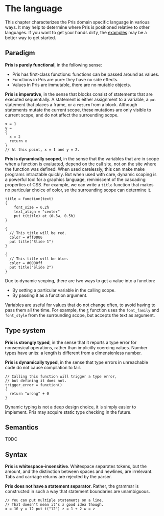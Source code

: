 # The language

This chapter characterizes the Pris domain specific language in various ways. It
may help to determine where Pris is positioned relative to other languages. If
you want to get your hands dirty, the [examples][examples] may be a better way
to get started.

[examples]: https://github.com/ruuda/pris/tree/master/examples

## Paradigm

**Pris is purely functional**, in the following sense:

 * Pris has first-class functions: functions can be passed around as values.
 * Functions in Pris are pure: they have no side effects.
 * Values in Pris are immutable, there are no mutable objects.

**Pris is imperative**,
in the sense that blocks consist of statements that are executed sequentially.
A statement is either assignment to a variable, a `put` statement that places a
frame, or a `return` from a block. Although statements mutate the current scope,
these mutations are only visible to current scope, and do not affect the
surrounding scope.

    x = 1
    y =
    {
      x = 2
      return x
    }
    // At this point, x = 1 and y = 2.

**Pris is dynamically scoped**,
in the sense that the variables that are in scope when a function is evaluated,
depend on the call site, not on the site where the function was defined. When
used carelessly, this can make make programs intractable quickly.  But when used
with care, dynamic scoping is a powerful tool for a graphics language,
reminiscent of the cascading properties of <abbr>CSS</abbr>. For example, we
can write a `title` function that makes no particular choice of color, so the
surrounding scope can determine it.

    title = function(text)
    {
        font_size = 0.2h
        text_align = "center"
        put t(title) at (0.5w, 0.5h)
    }

    {
      // This title will be red.
      color = #ff0000
      put title("Slide 1")
    }

    {
      // This title will be blue.
      color = #0000ff
      put title("Slide 2")
    }

Due to dynamic scoping, there are two ways to get a value into a function:

 * By setting a particular variable in the calling scope.
 * By passing it as a function argument.

Variables are useful for values that do not change often, to avoid having to
pass them all the time. For example, the [`t`](reference/t.md) function uses
the `font_family` and `font_style` from the surrounding scope, but accepts the
text as argument.

## Type system

**Pris is strongly typed**,
in the sense that it reports a type error for nonsensical operations,
rather than implicitly coercing values.
Number types have units:
a length is different from a dimensionless number.

**Pris is dynamically typed**,
in the sense that type errors in unreachable code
do not cause compilation to fail.

    // Calling this function will trigger a type error,
    // but defining it does not.
    trigger_error = function()
    {
      return "wrong" + 0
    }

Dynamic typing is not a deep design choice, it is simply easier to implement.
Pris may acquire static type checking in the future.

## Semantics

TODO

## Syntax

**Pris is whitespace-insensitive**. Whitespace separates tokens, but the amount,
and the distinction between spaces and newlines, are irrelevant. Tabs and
carriage returns are rejected by the parser.

**Pris does not have a statement separator**. Rather, the grammar is constructed
in such a way that statement boundaries are unambiguous.

    // You can put multiple statements on a line.
    // That doesn't mean it's a good idea though.
    x = 10 y = 12 put t("12") z = 1 + 2 w = z

